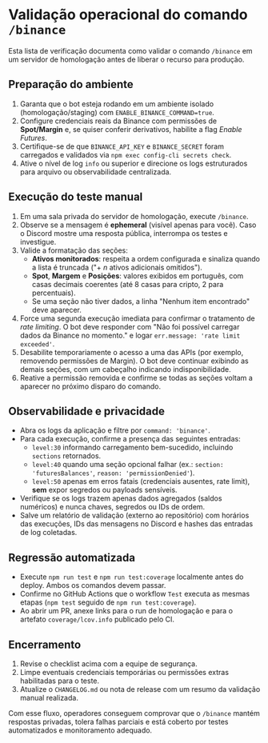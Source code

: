 # Validação operacional do comando `/binance`

Esta lista de verificação documenta como validar o comando `/binance` em um servidor de homologação antes de liberar o recurso para produção.

## Preparação do ambiente

1. Garanta que o bot esteja rodando em um ambiente isolado (homologação/staging) com `ENABLE_BINANCE_COMMAND=true`.
2. Configure credenciais reais da Binance com permissões de **Spot/Margin** e, se quiser conferir derivativos, habilite a flag *Enable Futures*.
3. Certifique-se de que `BINANCE_API_KEY` e `BINANCE_SECRET` foram carregados e validados via `npm exec config-cli secrets check`.
4. Ative o nível de log `info` ou superior e direcione os logs estruturados para arquivo ou observabilidade centralizada.

## Execução do teste manual

1. Em uma sala privada do servidor de homologação, execute `/binance`.
2. Observe se a mensagem é **ephemeral** (visível apenas para você). Caso o Discord mostre uma resposta pública, interrompa os testes e investigue.
3. Valide a formatação das seções:
   - **Ativos monitorados**: respeita a ordem configurada e sinaliza quando a lista é truncada ("+ _n_ ativos adicionais omitidos").
   - **Spot**, **Margem** e **Posições**: valores exibidos em português, com casas decimais coerentes (até 8 casas para cripto, 2 para percentuais).
   - Se uma seção não tiver dados, a linha "Nenhum item encontrado" deve aparecer.
4. Force uma segunda execução imediata para confirmar o tratamento de *rate limiting*. O bot deve responder com "Não foi possível carregar dados da Binance no momento." e logar `err.message: 'rate limit exceeded'`.
5. Desabilite temporariamente o acesso a uma das APIs (por exemplo, removendo permissões de Margin). O bot deve continuar exibindo as demais seções, com um cabeçalho indicando indisponibilidade.
6. Reative a permissão removida e confirme se todas as seções voltam a aparecer no próximo disparo do comando.

## Observabilidade e privacidade

- Abra os logs da aplicação e filtre por `command: 'binance'`.
- Para cada execução, confirme a presença das seguintes entradas:
  - `level:30` informando carregamento bem-sucedido, incluindo `sections` retornados.
  - `level:40` quando uma seção opcional falhar (ex.: `section: 'futuresBalances'`, `reason: 'permissionDenied'`).
  - `level:50` apenas em erros fatais (credenciais ausentes, rate limit), **sem** expor segredos ou payloads sensíveis.
- Verifique se os logs trazem apenas dados agregados (saldos numéricos) e nunca chaves, segredos ou IDs de ordem.
- Salve um relatório de validação (externo ao repositório) com horários das execuções, IDs das mensagens no Discord e hashes das entradas de log coletadas.

## Regressão automatizada

- Execute `npm run test` e `npm run test:coverage` localmente antes do deploy. Ambos os comandos devem passar.
- Confirme no GitHub Actions que o workflow `Test` executa as mesmas etapas (`npm test` seguido de `npm run test:coverage`).
- Ao abrir um PR, anexe links para o run de homologação e para o artefato `coverage/lcov.info` publicado pelo CI.

## Encerramento

1. Revise o checklist acima com a equipe de segurança.
2. Limpe eventuais credenciais temporárias ou permissões extras habilitadas para o teste.
3. Atualize o `CHANGELOG.md` ou nota de release com um resumo da validação manual realizada.

Com esse fluxo, operadores conseguem comprovar que o `/binance` mantém respostas privadas, tolera falhas parciais e está coberto por testes automatizados e monitoramento adequado.
